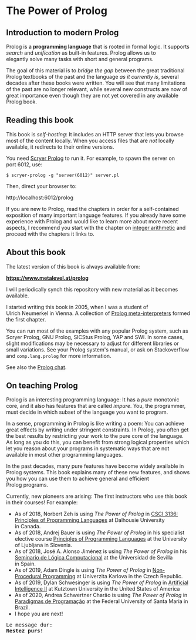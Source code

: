 # The Power of Prolog

## Introduction to modern Prolog

Prolog is a **programming language** that is rooted in
formal&nbsp;logic. It supports *search* and *unification*
as built-in features. Prolog allows us to elegantly&nbsp;solve
many&nbsp;tasks with short and general programs.

The goal of this material is to *bridge the&nbsp;gap* between the
great traditional Prolog textbooks of the&nbsp;past and the language
*as it currently is*, several decades after these books
were&nbsp;written. You will see that many limitations of the past are
no longer relevant, while several new constructs are now of great
importance even though they are not yet covered in any available
Prolog&nbsp;book.

## Reading this book

This book is *self-hosting*: It includes an HTTP&nbsp;server that lets
you browse most of the content locally. When you access files that are
*not* locally available, it redirects to their online&nbsp;versions.

You need [Scryer&nbsp;Prolog](https://github.com/mthom/scryer-prolog)
to run it. For example, to spawn the server on port&nbsp;6012, use:

    $ scryer-prolog -g "server(6012)" server.pl

Then, direct your browser to:

   http://localhost:6012/prolog

If you are new to Prolog, read the chapters in&nbsp;order for a
self-contained exposition of many important language features. If you
already have some experience with Prolog and would like to learn more
about more recent aspects, I recommend you start with the chapter on
[integer&nbsp;arithmetic](https://www.metalevel.at/prolog/clpz) and
proceed with the chapters it links&nbsp;to.

## About this book

The latest version of this book is always available from:

**https://www.metalevel.at/prolog**

I will periodically synch this repository with new material as it
becomes available.

I started writing this book in 2005, when I was a student of
Ulrich&nbsp;Neumerkel in Vienna. A collection of
[Prolog&nbsp;meta-interpreters](https://www.metalevel.at/acomip/)
formed the first chapter.

You can run most of the examples with any popular Prolog system, such
as Scryer&nbsp;Prolog, GNU&nbsp;Prolog, SICStus&nbsp;Prolog, YAP
and&nbsp;SWI. In some cases, slight modifications may be necessary to
adjust for different libraries or small variations. See your Prolog
system's manual, or ask on&nbsp;Stackoverflow and `comp.lang.prolog`
for more information.

See also the
[Prolog&nbsp;chat](https://chat.stackexchange.com/rooms/74093/prolog).

## On teaching Prolog

Prolog is an interesting programming language: It has a *pure*
monotonic core, and it also has features that are
called&nbsp;*impure*. You, the programmer, must decide in which subset
of the language you want to program.

In a sense, programming in Prolog is like writing a&nbsp;poem: You can
achieve great effects by writing under stringent constraints.
In&nbsp;Prolog, you often get the best results by restricting
your&nbsp;work to the pure&nbsp;core of the&nbsp;language. As long as
you do this, you can benefit from strong logical properties which let
you reason about your programs in systematic ways that are not
available in most other programming&nbsp;languages.

In the past decades, many pure features have become widely available
in Prolog&nbsp;systems. This book explains many of these new features,
and shows you how you can use them to achieve general and efficient
Prolog&nbsp;programs.

Currently, new pioneers are arising: The first instructors who use
this&nbsp;book in their&nbsp;courses! For example:

- As of 2018, Norbert Zeh is using *The Power of Prolog* in
  [CSCI&nbsp;3136: Principles of Programming
  Languages](https://web.cs.dal.ca/~nzeh/Teaching/3136/index.html) at
  Dalhousie&nbsp;University in&nbsp;Canada.
- As of 2018, Andrej Bauer is using *The Power of Prolog* in his
  specialist elective course [Principles of Programming
  Languages](https://ucilnica.fri.uni-lj.si/course/view.php?id=67) at
  the University of Ljubljana in&nbsp;Slovenia.
- As of 2018, José A. Alonso Jiménez is using *The Power of Prolog* in
  his [Seminario de Lógica
  Computacional](https://www.glc.us.es/~jalonso/SLC2018/index.php/Documentaci%C3%B3n)
  at the Universidad de Sevilla in&nbsp;Spain.
- As of 2019, Adam Dingle is using *The Power of Prolog* in
  [Non-Procedural
  Programming](https://ksvi.mff.cuni.cz/~dingle/2019/npp/npp.html) at
  Univerzita&nbsp;Karlova in the Czech&nbsp;Republic.
- As of 2019, Dylan Schwesinger is using *The Power of Prolog* in
  [Artificial
  Intelligence&nbsp;II](http://csitrd.kutztown.edu/~schwesin/spring19/csc548/index.html)
  at Kutztown&nbsp;University in the United States of America
- As of 2020, Andrea Schwertner Charão is using *The Power of Prolog* in
  [Paradigmas de Programação](https://github.com/AndreaInfUFSM/elc117-2020a/)
  at the Federal University of Santa Maria in Brazil.
- I hope you are next!

<pre>
Le message dur:
<b>Restez purs!</b>
</pre>
